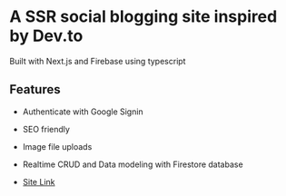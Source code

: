 # A SSR social blogging site inspired by Dev.to

Built with Next.js and Firebase using typescript

## Features

- Authenticate with Google Signin

- SEO friendly

- Image file uploads

- Realtime CRUD and Data modeling with Firestore database

- [Site Link](https://firebase-next-blog.vercel.app/)
